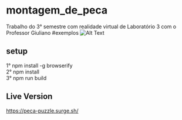 # montagem_de_peca
Trabalho do 3° semestre com realidade virtual de Laboratório 3 com o Professor Giuliano
#exemplos
![Alt Text](https://im3.ezgif.com/tmp/ezgif-3-55087133513d.gif)
## setup
1° npm install -g browserify  
2° npm install  
3° npm run build  
## Live Version
https://peca-puzzle.surge.sh/
